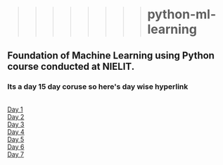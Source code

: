 
> > >>>>>>#  python-ml-learning

## Foundation of Machine Learning using Python course conducted at NIELIT.
### Its a day 15 day coruse so here's day wise hyperlink

<br>[Day 1](https://github.com/satyarth8/python-ml-learning/tree/master/Day%201)
<br>[Day 2](https://github.com/satyarth8/python-ml-learning/tree/master/Day%202)
<br>[Day 3](https://github.com/satyarth8/python-ml-learning/tree/master/Day%203)
<br>[Day 4](https://github.com/satyarth8/python-ml-learning/tree/master/Day%204)
<br>[Day 5](https://github.com/satyarth8/python-ml-learning/tree/master/Day%205)
<br>[Day 6](https://github.com/satyarth8/python-ml-learning/tree/master/Day%206)
<br>[Day 7](https://github.com/satyarth8/python-ml-learning/tree/master/Day%207)



